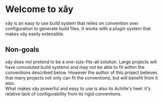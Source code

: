 # Welcome to xây

xây is an easy to use build system that relies on convention over configuration to generate build files.
It works with a plugin system that makes xây easily extensible.

## Non-goals

xây does not pretend to be a one-size-fits-all solution. Large projects will have convoluted build systems
and may not be able to fit within the conventions described below. However the author of this project believes
that many projects not only can fit the conventions, but will benefit from it also.  
What makes xây powerful and easy to use is also its Achille's heel: it's relative lack of configurability from
its rigid conventions.
